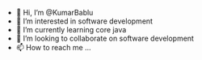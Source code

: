 - 👋 Hi, I’m @KumarBablu
- 👀 I’m interested in software development
- 🌱 I’m currently learning core java
- 💞️ I’m looking to collaborate on software development
- 📫 How to reach me ...

<!---
KumarBablu/KumarBablu is a ✨ special ✨ repository because its `README.md` (this file) appears on your GitHub profile.
You can click the Preview link to take a look at your changes.
--->
